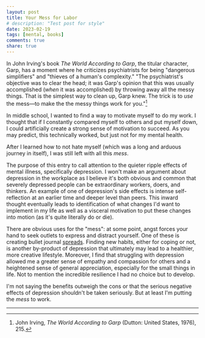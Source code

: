 ```yaml
---
layout: post
title: Your Mess for Labor
# description: "Test post for style"
date: 2023-02-19
tags: [mental, books]
comments: true
share: true
---
```


In John Irving's book *The World According to Garp*, the titular character, Garp, has a moment where he criticizes psychiatrists for being "dangerous simplifiers" and "thieves of a human's complexity." "The psychiatrist's objective was to clear the head; it was Garp's opinion that this was usually accomplished (*when* it was accomplished) by throwing away all the messy things. That is the simplest way to clean up, Garp knew. The trick is to *use* the mess—to make the the messy things work for you."[^1]

In middle school, I wanted to find a way to motivate myself to do my work. I thought that if I constantly compared myself to others and put myself down, I could artificially create a strong sense of motivation to succeed. As you may predict, this technically worked, but just not for my mental health.  

After I learned how to not hate myself (which was a long and arduous journey in itself), I was still left with all this *mess*. 

The purpose of this entry to call attention to the quieter ripple effects of mental illness, specifically depression. I won't make an argument about depression in the workplace as I believe it's both obvious and common that severely depressed people can be extraordinary workers, doers, and thinkers. An example of one of depression's side effects is intense self-reflection at an earlier time and deeper level than peers. This inward thought eventually leads to identification of what changes I'd want to implement in my life as well as a visceral motivation to put these changes into motion (as it's quite literally do or die). 

There are obvious uses for the "mess": at some point, angst forces your hand to seek outlets to express and distract yourself. One of these is creating bullet journal [spreads](https://instagram.com/mathxmatics). Finding new habits, either for coping or not, is another by-product of depression that ultimately may lead to a healthier, more creative lifestyle. Moreover, I find that struggling with depression allowed me a greater sense of empathy and compassion for others and a heightened sense of general appreciation, especially for the small things in life. Not to mention the incredible resilience I had no choice but to develop. 

I'm not saying the benefits outweigh the cons or that the serious negative effects of depression shouldn't be taken seriously. But at least I'm putting the *mess* to work. 

---

[^1]: John Irving, *The World According to Garp* (Dutton: United States, 1976), 215. 